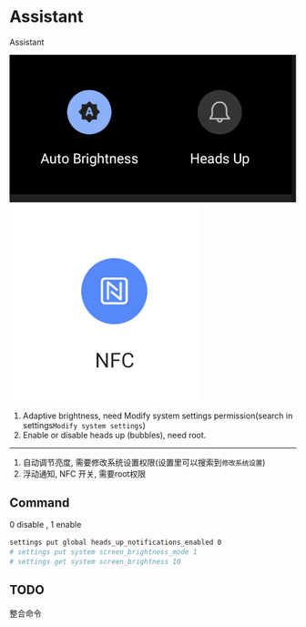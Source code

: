 # Assistant

Assistant

![1](./ScreenShoot/1.png )
![NFC](./ScreenShoot/2.png )

1. Adaptive brightness, need Modify system settings permission(search in settings`Modify system settings`)
2. Enable or disable heads up (bubbles), need root.

------------------

1. 自动调节亮度, 需要修改系统设置权限(设置里可以搜索到`修改系统设置`)
2. 浮动通知, NFC 开关, 需要root权限

## Command

0 disable , 1 enable

```bash
settings put global heads_up_notifications_enabled 0
# settings put system screen_brightness_mode 1
# settings get system screen_brightness 10
```

## TODO

整合命令